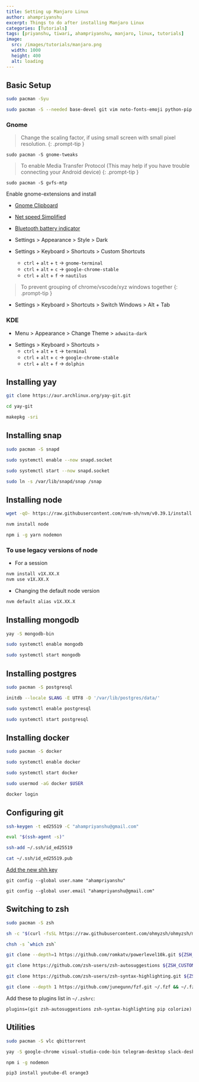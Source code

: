 ```yaml
---
title: Setting up Manjaro Linux
author: ahampriyanshu
excerpt: Things to do after installing Manjaro Linux
categories: [Tutorials]
tags: [priyanshu, tiwari, ahampriyanshu, manjaro, linux, tutorials]
image:
  src: /images/tutorials/manjaro.png
  width: 1000
  height: 400
  alt: loading
---
```


## Basic Setup

```bash
sudo pacman -Syu

sudo pacman -S --needed base-devel git vim noto-fonts-emoji python-pip
```

### Gnome

> Change the scaling factor, if using small screen with small pixel resolution.
{: .prompt-tip }

```
sudo pacman -S gnome-tweaks
```

> To enable Media Transfer Protocol (This may help if you have trouble connecting your Android device)
{: .prompt-tip }

```
sudo pacman -S gvfs-mtp
```

Enable gnome-extensions and install

- [Gnome Clipboard](https://extensions.gnome.org/extension/4422/gnome-clipboard/)
- [Net speed Simplified ](https://extensions.gnome.org/extension/3724/net-speed-simplified/)
- [Bluetooth battery indicator ](https://extensions.gnome.org/extension/3991/bluetooth-battery/)

- Settings > Appearance > Style > Dark

- Settings > Keyboard > Shortcuts > Custom Shortcuts
  - ``ctrl`` + ``alt`` + ``t`` -> ``gnome-terminal``
  - ``ctrl`` + ``alt`` + ``c`` -> ``google-chrome-stable``
  - ``ctrl`` + ``alt`` + ``f`` -> ``nautilus``

> To prevent grouping of chrome/vscode/xyz windows together
{: .prompt-tip }

- Settings > Keyboard > Shortcuts > Switch Windows > Alt + Tab


### KDE

* Menu > Appearance >  Change Theme > ``adwaita-dark``

- Settings > Keyboard > Shortcuts >
  - ``ctrl`` + ``alt`` + ``t`` -> ``terminal``
  - ``ctrl`` + ``alt`` + ``c`` -> ``google-chrome-stable``
  - ``ctrl`` + ``alt`` + ``f`` -> ``dolphin``

## Installing yay 
```bash
git clone https://aur.archlinux.org/yay-git.git

cd yay-git

makepkg -sri
```

## Installing snap
```bash
sudo pacman -S snapd

sudo systemctl enable --now snapd.socket

sudo systemctl start --now snapd.socket

sudo ln -s /var/lib/snapd/snap /snap
```

## Installing node 

```bash
wget -qO- https://raw.githubusercontent.com/nvm-sh/nvm/v0.39.1/install.sh | bash

nvm install node

npm i -g yarn nodemon
```

### To use legacy versions of node

* For a session

```bash
nvm install v1X.XX.X
nvm use v1X.XX.X
```

* Changing the default node version

```bash
nvm default alias v1X.XX.X
```

## Installing mongodb

```bash
yay -S mongodb-bin

sudo systemctl enable mongodb

sudo systemctl start mongodb
```

## Installing postgres

```bash
sudo pacman -S postgresql

initdb --locale $LANG -E UTF8 -D '/var/lib/postgres/data/'

sudo systemctl enable postgresql

sudo systemctl start postgresql
```

## Installing docker

```bash
sudo pacman -S docker

sudo systemctl enable docker

sudo systemctl start docker

sudo usermod -aG docker $USER

docker login
```

## Configuring git

```bash
ssh-keygen -t ed25519 -C "ahampriyanshu@gmail.com"

eval "$(ssh-agent -s)"

ssh-add ~/.ssh/id_ed25519

cat ~/.ssh/id_ed25519.pub
```

[Add the new shh key](https://github.com/settings/ssh/new)

```
git config --global user.name "ahampriyanshu"

git config --global user.email "ahampriyanshu@gmail.com"
```

## Switching to zsh

```bash
sudo pacman -S zsh

sh -c "$(curl -fsSL https://raw.githubusercontent.com/ohmyzsh/ohmyzsh/master/tools/install.sh)"

chsh -s `which zsh`

git clone --depth=1 https://github.com/romkatv/powerlevel10k.git ${ZSH_CUSTOM:-~/.oh-my-zsh/custom}/themes/powerlevel10k

git clone https://github.com/zsh-users/zsh-autosuggestions ${ZSH_CUSTOM:-~/.oh-my-zsh/custom}/plugins/zsh-autosuggestions

git clone https://github.com/zsh-users/zsh-syntax-highlighting.git ${ZSH_CUSTOM:-~/.oh-my-zsh/custom}/plugins/zsh-syntax-highlighting

git clone --depth 1 https://github.com/junegunn/fzf.git ~/.fzf && ~/.fzf/install
```

Add these to plugins list in ``~/.zshrc``:
```
plugins=(git zsh-autosuggestions zsh-syntax-highlighting pip colorize)
```

## Utilities

```bash
sudo pacman -S vlc qbittorrent

yay -S google-chrome visual-studio-code-bin telegram-desktop slack-desktop

npm i -g nodemon

pip3 install youtube-dl orange3
```